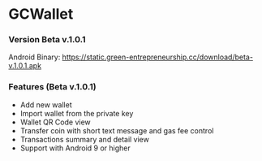 # GCWallet

### Version Beta v.1.0.1
Android Binary:
https://static.green-entrepreneurship.cc/download/beta-v.1.0.1.apk

### Features (Beta v.1.0.1)
- Add new wallet
- Import wallet from the private key
- Wallet QR Code view
- Transfer coin with short text message and gas fee control
- Transactions summary and detail view 
- Support with Android 9 or higher
